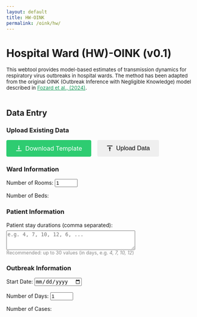 ```yaml
---
layout: default
title: HW-OINK
permalink: /oink/hw/
---
```


# Hospital Ward (HW)-OINK (v0.1)
<div style="font-size: 0.95em;">
  This webtool provides model-based estimates of transmission dynamics for respiratory virus outbreaks in hospital wards. The method has been adapted from the original OINK (Outbreak Inference with Negligible Knowledge) model described in <a href="https://doi.org/10.1098/rsif.2024.0168" target="_blank" rel="noopener noreferrer" style="color: #159957;">Fozard et al., (2024)</a>.
  <br><br>
</div>

<script src="https://cdn.jsdelivr.net/npm/chart.js"></script>
<script src="https://cdn.jsdelivr.net/npm/xlsx@0.18.5/dist/xlsx.full.min.js"></script>

## Data Entry
### Upload Existing Data
<div style="display: flex; gap: 16px; margin-bottom: 16px;">
  <a href="/assets/files/HWOINK_Template.xlsx" download
     style="padding: 12px 24px; font-size: 16px; border: none; border-radius: 4px; cursor: pointer; display: flex; align-items: center; gap: 8px; background: #2ecc71; color: white; text-decoration: none;">
    <svg width="18" height="18" viewBox="0 0 20 20" style="vertical-align: middle;">
      <path fill="currentColor" d="M10 14l4-4h-3V2h-2v8H6l4 4zm-8 4v-2h16v2H2z"/>
    </svg>
    Download Template
  </a>
<input type="file" id="upload-xlsx" accept=".xlsx" style="display:none;">
<button id="upload-btn" type="button" style="padding: 12px 24px; font-size: 16px; border: none; border-radius: 4px; cursor: pointer; display: flex; align-items: center; gap: 8px;">
  <svg width="18" height="18" viewBox="0 0 20 20" style="vertical-align: middle;">
    <path fill="currentColor" d="M10 6l-4 4h3v8h2v-8h3l-4-4zm-8-4v2h16V2H2z"/>
  </svg>
  Upload Data
</button>
</div>

<script>
document.getElementById('upload-btn').onclick = function() {
  document.getElementById('upload-xlsx').click();
};
</script>


### Ward Information
<form id="setup-form" onsubmit="return false;">
    <label>
        Number of Rooms:
        <input type="number" id="num-rooms" min="1" max="8" value="1" required>
    </label>
</form>
Number of Beds:<br>
<div id="rooms-section" style="margin-top: 24px;"></div>

### Patient Information
<div id="stay-durations-section">
    <label for="stay-durations">
        Patient stay durations (comma separated):<br>
        <textarea id="stay-durations" name="stay-durations" rows="3" style="margin-top: 6px; width:340px; resize:vertical;"
            placeholder="e.g. 4, 7, 10, 12, 6, ..."
        ></textarea>
    </label>
    <div style="font-size:90%; color:#888;">
        Recommended: up to 30 values (in days, e.g. <span style="font-style:italic;">4, 7, 10, 12</span>)
    </div>
</div>

### Outbreak Information
<form id="calendar-form" onsubmit="return false;">
    <label>
        Start Date:
        <input type="date" id="start-date" required>
    </label>
    <br><br>
    <label>
        Number of Days:
        <input type="number" id="num-days" min="1" value="1" required>
    </label>
</form>
Number of Cases:
<div id="calendar-section" style="margin-top: 24px;"></div>

<style>
    table { border-collapse: collapse; margin-top: 20px; }
    th, td { border: 1px solid #ccc; padding: 8px 12px; text-align: center; }
    th { background: #f0f0f0; }
    input[type="number"] { width: 60px; }
</style>

<script>
    // --- ROOMS UI ---
    function generateRoomsUI() {
    const numRooms = parseInt(document.getElementById('num-rooms').value, 10);
    const roomsSection = document.getElementById('rooms-section');
    if (isNaN(numRooms) || numRooms < 1) {
        roomsSection.innerHTML = "<p>Please enter a valid number of rooms.</p>";
        return;
    }
    // Start building the table with Room labels as columns
    let html = `<table>
        <tr>
            <th></th>`;
    for (let i = 0; i < numRooms; i++) {
        html += `<th>Room ${i + 1}</th>`;
    }
    html += `</tr>`;

    // Add a row for "Number of Beds"
    html += `<tr>
        <td>Number of Beds</td>`;
    for (let i = 0; i < numRooms; i++) {
        html += `<td>
            <input type="number" min="1" max="24" step="1" value="1" name="beds-room-${i}" id="beds-room-${i}" required>
        </td>`;
    }
    html += `</tr>`;

    html += `</table>`;
    roomsSection.innerHTML = html;
    // Also regenerate cases table if it's already loaded
    generateCalendar();
}

    // --- DATE FORMATTER ---
    function formatDate(date) {
        const days = ["Sunday", "Monday", "Tuesday", "Wednesday", "Thursday", "Friday", "Saturday"];
        const dayOfWeek = days[date.getDay()];
        const day = date.getDate();
        const daySuffix = (n) => {
            if (n > 3 && n < 21) return 'th';
            switch (n % 10) {
                case 1:  return "st";
                case 2:  return "nd";
                case 3:  return "rd";
                default: return "th";
            }
        };
        const month = date.toLocaleString('default', { month: 'long' });
        const year = date.getFullYear();
        return `${dayOfWeek} ${day}${daySuffix(day)} ${month} ${year}`;
    }

    // --- CASES CALENDAR ---
    function generateCalendar() {
        const startDateStr = document.getElementById('start-date').value;
        const numDays = parseInt(document.getElementById('num-days').value, 10);
        const numRooms = parseInt(document.getElementById('num-rooms').value, 10);
        const calendarSection = document.getElementById('calendar-section');

        if (!startDateStr || isNaN(numDays) || numDays < 1 || isNaN(numRooms) || numRooms < 1) {
            calendarSection.innerHTML = "<p>Please enter a valid start date, number of days, and number of rooms.</p>";
            return;
        }

        // Read number of beds per room
        let bedsPerRoom = [];
        for (let i = 0; i < numRooms; i++) {
            const el = document.getElementById(`beds-room-${i}`);
            bedsPerRoom.push(el ? el.value : 0);
        }

        const startDate = new Date(startDateStr);

        // Table header
        let html = `<table>
            <tr>
                <th>Date</th>`;
        for (let r = 0; r < numRooms; r++) {
            html += `<th>Room ${r + 1}<br><span style="font-weight:normal;font-size:90%;">(${bedsPerRoom[r]} beds)</span></th>`;
        }
        html += `</tr>`;

        // Table body
        for (let d = 0; d < numDays; d++) {
            const currDate = new Date(startDate);
            currDate.setDate(startDate.getDate() + d);
            html += `<tr>
                <td>${formatDate(currDate)}</td>`;
            for (let r = 0; r < numRooms; r++) {
                html += `<td>
                    <input type="number" min="0" max="${bedsPerRoom[r]}" step="1" value="0" name="cases-day${d}-room${r}" id="cases-day${d}-room${r}" required>
                </td>`;
            }
            html += `</tr>`;
        }
        html += `</table>`;
        calendarSection.innerHTML = html;
    }

    // --- ON LOAD ---
    document.addEventListener('DOMContentLoaded', function() {
        // Default today for start date
        const today = new Date();
        const yyyy = today.getFullYear();
        const mm = String(today.getMonth() + 1).padStart(2, '0');
        const dd = String(today.getDate()).padStart(2, '0');
        document.getElementById('start-date').value = `${yyyy}-${mm}-${dd}`;

        // Initial UI
        generateRoomsUI();
        generateCalendar();

        // Room/beds UI triggers
        document.getElementById('num-rooms').addEventListener('input', generateRoomsUI);
        // Also update beds -> calendar if beds change
        document.getElementById('rooms-section').addEventListener('input', generateCalendar);

        // Calendar controls
        document.getElementById('start-date').addEventListener('input', generateCalendar);
        document.getElementById('num-days').addEventListener('input', generateCalendar);
    });
</script>

<script>
function excelDateToISO(val) {
    if (typeof val === "number") {
        // Excel serial number date
        // Excel's epoch is Jan 1, 1900
        const jsDate = new Date(Date.UTC(1899, 11, 30) + val * 86400000);
        return jsDate.toISOString().slice(0, 10);
    } else if (typeof val === "string") {
        // String date (try to parse)
        // Accepts: "1/1/2025", "2025-01-01", etc.
        const jsDate = new Date(val);
        if (!isNaN(jsDate)) {
            return jsDate.toISOString().slice(0, 10);
        }
    }
    return "";
}
  
document.getElementById('upload-xlsx').addEventListener('change', function(e) {
  const file = e.target.files[0];
  if (!file) return;

  const reader = new FileReader();
  reader.onload = function(evt) {
    const data = new Uint8Array(evt.target.result);
    const workbook = XLSX.read(data, {type: 'array'});
    const sheet = workbook.Sheets[workbook.SheetNames[0]];
    const json = XLSX.utils.sheet_to_json(sheet, {header:1});

    // 1. Number of rooms = non-empty values in B2:B9
    let numRooms = 0;
    let bedsPerRoom = [];
    for (let i = 1; i <= 8; i++) { // B2:B9 => json[1][1] to json[8][1]
      const beds = json[i]?.[1];
      if (beds !== undefined && beds !== "" && beds != null) {
        numRooms++;
        bedsPerRoom.push(beds);
      } else {
        break;
      }
    }
    document.getElementById('num-rooms').value = numRooms;
    generateRoomsUI();
    // Set beds per room
    for (let i = 0; i < numRooms; ++i) {
      const bedInput = document.getElementById('beds-room-' + i);
      if (bedInput) bedInput.value = bedsPerRoom[i];
    }

    // 2. Stay durations: D2 downwards, until a blank
    let stayDurations = [];
    for (let i = 1; i < json.length; ++i) { // D2 => json[1][3]
      const stay = json[i]?.[3];
      if (stay !== undefined && stay !== "" && stay != null) {
        stayDurations.push(stay);
      } else {
        break;
      }
    }
    document.getElementById('stay-durations').value = stayDurations.join(', ');

    // 3. Start date: F2 (json[1][5])
    const startDate = json[1]?.[5];
    if (startDate) {
        const isoDate = excelDateToISO(startDate);
        if (isoDate) document.getElementById('start-date').value = isoDate;
    }

    // 4. Number of days: count rows from F2 down until blank
    let numDays = 0;
    for (let i = 1; i < json.length; ++i) {
      const dayVal = json[i]?.[5];
      if (dayVal !== undefined && dayVal !== "" && dayVal != null) {
        numDays++;
      } else {
        break;
      }
    }
    document.getElementById('num-days').value = numDays;
    generateCalendar();

    // 5. Cases by date for each room (G to N = columns 6 to 13, zero-based)
    for (let day = 0; day < numDays; ++day) {
      const row = json[1 + day];
      for (let r = 0; r < numRooms; ++r) {
        const casesVal = row?.[6 + r] ?? 0; // G is 6, H is 7, etc.
        const input = document.getElementById(`cases-day${day}-room${r}`);
        if (input) input.value = casesVal;
      }
    }
  };
  reader.readAsArrayBuffer(file);
});
</script>
